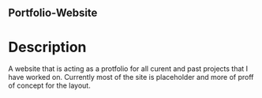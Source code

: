 ## Portfolio-Website

# Description

A website that is acting as a protfolio for all curent and past projects that I have worked on.
Currently most of the site is placeholder and more of proff of concept for the layout.

